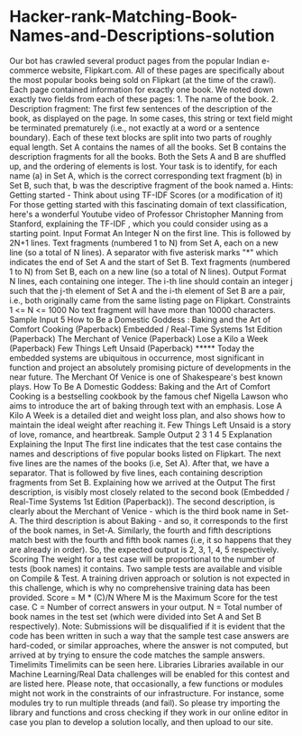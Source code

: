 # Hacker-rank-Matching-Book-Names-and-Descriptions-solution
Our bot has crawled several product pages from the popular Indian e-commerce website, Flipkart.com. All of these pages are specifically about the most popular books being sold on Flipkart (at the time of the crawl).  Each page contained information for exactly one book. We noted down exactly two fields from each of these pages:  1. The name of the book. 2. Description fragment: The first few sentences of the description of the book, as displayed on the page. In some cases,  this string or text field might be terminated prematurely (i.e., not exactly at a word or a sentence boundary). Each of these text blocks are split into two parts of roughly equal length.  Set A contains the names of all the books. Set B contains the description fragments for all the books.  Both the Sets A and B are shuffled up, and the ordering of elements is lost.  Your task is to identify, for each name (a) in Set A, which is the correct corresponding text fragment (b) in Set B, such that, b was the descriptive fragment of the book named a.  Hints: Getting started - Think about using TF-IDF Scores (or a modification of it)  For those getting started with this fascinating domain of text classification, here's a wonderful Youtube video of Professor Christopher Manning from Stanford, explaining the TF-IDF , which you could consider using as a starting point.   Input Format  An Integer N on the first line. This is followed by 2N+1 lines.  Text fragments (numbered 1 to N) from Set A, each on a new line (so a total of N lines).  A separator with five asterisk marks "*" which indicates the end of Set A and the start of Set B.  Text fragments (numbered 1 to N) from Set B, each on a new line (so a total of N lines).  Output Format  N lines, each containing one integer.  The i-th line should contain an integer j such that the j-th element of Set A and the i-th element of Set B are a pair, i.e., both originally came from the same listing page on Flipkart.  Constraints  1 &lt;= N &lt;= 1000  No text fragment will have more than 10000 characters.  Sample Input  5 How to Be a Domestic Goddess : Baking and the Art of Comfort Cooking (Paperback) Embedded / Real-Time Systems 1st Edition (Paperback) The Merchant of Venice (Paperback) Lose a Kilo a Week (Paperback) Few Things Left Unsaid (Paperback) ***** Today the embedded systems are ubiquitous in occurrence, most significant in function and project an absolutely promising picture of developments in the near future. The Merchant Of Venice is one of Shakespeare's best known plays. How To Be A Domestic Goddess: Baking and the Art of Comfort Cooking is a bestselling cookbook by the famous chef Nigella Lawson who aims to introduce the art of baking through text with an emphasis. Lose A Kilo A Week is a detailed diet and weight loss plan, and also shows how to maintain the ideal weight after reaching it. Few Things Left Unsaid is a story of love, romance, and heartbreak. Sample Output  2 3 1 4 5 Explanation  Explaining the Input  The first line indicates that the test case contains the names and descriptions of five popular books listed on Flipkart.  The next five lines are the names of the books (i.e, Set A). After that, we have a separator. That is followed by five lines, each containing description fragments from Set B.  Explaining how we arrived at the Output  The first description, is visibly most closely related to the second book (Embedded / Real-Time Systems 1st Edition (Paperback)).  The second description, is clearly about the Merchant of Venice - which is the third book name in Set-A.  The third description is about Baking - and so, it corresponds to the first of the book names, in Set-A. Similarly, the fourth and fifth descriptions match best with the fourth and fifth book names (i.e, it so happens that they are already in order).  So, the expected output is 2, 3, 1, 4, 5 respectively.  Scoring  The weight for a test case will be proportional to the number of tests (book names) it contains. Two sample tests are available and visible on Compile &amp; Test. A training driven approach or solution is not expected in this challenge, which is why no comprehensive training data has been provided.  Score = M * (C)/N Where M is the Maximum Score for the test case.  C = Number of correct answers in your output.  N = Total number of book names in the test set (which were divided into Set A and Set B respectively).  Note: Submissions will be disqualified if it is evident that the code has been written in such a way that the sample test case answers are hard-coded, or similar approaches, where the answer is not computed, but arrived at by trying to ensure the code matches the sample answers.  Timelimits  Timelimits can be seen here.  Libraries  Libraries available in our Machine Learning/Real Data challenges will be enabled for this contest and are listed here. Please note, that occasionally, a few functions or modules might not work in the constraints of our infrastructure. For instance, some modules try to run multiple threads (and fail). So please try importing the library and functions and cross checking if they work in our online editor in case you plan to develop a solution locally, and then upload to our site.
